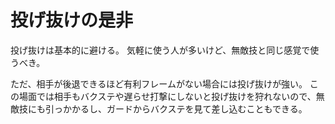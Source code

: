 # 投げ抜けの是非

投げ抜けは基本的に避ける。
気軽に使う人が多いけど、無敵技と同じ感覚で使うべき。

ただ、相手が後退できるほど有利フレームがない場合には投げ抜けが強い。
この場面では相手もバクステや遅らせ打撃にしないと投げ抜けを狩れないので、無敵技にも引っかかるし、ガードからバクステを見て差し込むこともできる。
